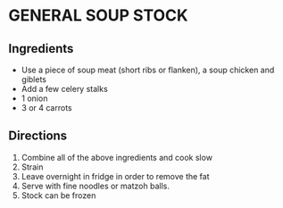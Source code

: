 # GENERAL SOUP STOCK

## Ingredients
- Use a piece of soup meat (short ribs or flanken), a soup chicken and giblets
- Add a few celery stalks
- 1 onion
- 3 or 4 carrots

## Directions
1. Combine all of the above ingredients and cook slow
2. Strain
3. Leave overnight in fridge in order to remove the fat
4. Serve with fine noodles or matzoh balls.
5. Stock can be frozen
